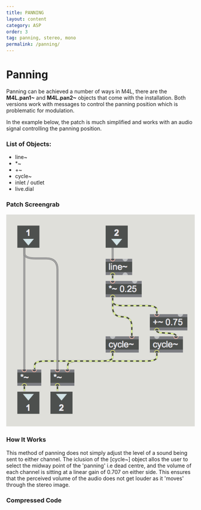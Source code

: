 ```yaml
---
title: PANNING
layout: content
category: ASP
order: 3
tag: panning, stereo, mono
permalink: /panning/
---
```



# Panning

Panning can be achieved a number of ways in M4L, there are the **M4L.pan1~** and **M4L.pan2~** objects that come with the installation. Both versions work with messages to control the panning position which is problematic for modulation.

In the example below, the patch is much simplified and works with an audio signal controlling the panning position.

### List of Objects:
* line~
* *~
* +~
* cycle~
* inlet / outlet
* live.dial

### Patch Screengrab

![MonoPan](/assets/img/panMono.png "CAProTools ION")

### How It Works

This method of panning does not simply adjust the level of a sound being sent to either channel. The iclusion of the [cycle~] object allos the user to select the midway point of the 'panning' i.e dead centre, and the volume of each channel is sitting at a linear gain of 0.707 on either side. This ensures that the perceived volume of the audio does not get louder as it 'moves' through the stereo image.

### Compressed Code
